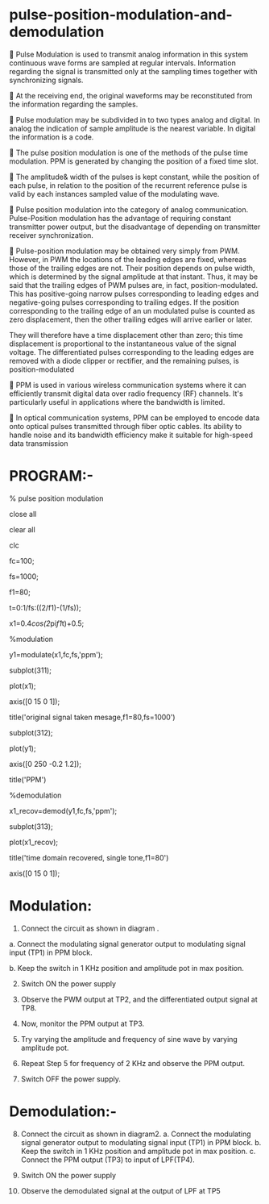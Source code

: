 # pulse-position-modulation-and-demodulation

	Pulse Modulation is used to transmit analog information in this system continuous wave forms are sampled at regular intervals. Information regarding the signal is transmitted only at the sampling times together with synchronizing signals. 

	At the receiving end, the original waveforms may be reconstituted from the information regarding the samples.

	Pulse modulation may be subdivided in to two types analog and digital. In analog the indication of sample amplitude is the nearest variable. In digital the information is a code. 

	The pulse position modulation is one of the methods of the pulse time modulation. PPM is generated by changing the position of a fixed time slot. 

	The amplitude& width of the pulses is kept constant, while the position of each pulse, in relation to the position of the recurrent reference pulse is valid by each instances sampled value of the modulating wave.

	Pulse position modulation into the category of analog communication. Pulse-Position modulation has the advantage of requiring constant transmitter power output, but the disadvantage of depending on transmitter receiver synchronization.

	Pulse-position modulation may be obtained very simply from PWM. However, in  PWM the locations of the leading edges are fixed, whereas those of the trailing edges are not. Their position depends on pulse width, which is determined by the signal amplitude at that instant. Thus, it may be said that the trailing edges of PWM pulses are, in fact, position-modulated. This has positive-going narrow pulses corresponding to leading edges and negative-going pulses corresponding to trailing edges. If the position corresponding to the trailing edge of an un modulated pulse is counted as zero displacement, then the other trailing edges will arrive earlier or later. 

They will therefore have a time displacement other than zero; this time displacement is proportional to the instantaneous value of the signal voltage. The differentiated pulses corresponding to the leading edges are removed with a diode clipper or rectifier, and the remaining pulses, is position-modulated

	PPM is used in various wireless communication systems where it can efficiently transmit digital data over radio frequency (RF) channels. It's particularly useful in applications where the bandwidth is limited. 

	In optical communication systems, PPM can be employed to encode data onto optical pulses transmitted through fiber optic cables. Its ability to handle noise and its bandwidth efficiency make it suitable for high-speed data transmission


# PROGRAM:- 

% pulse position modulation

close all

clear all

clc

fc=100;

fs=1000;

f1=80;

t=0:1/fs:((2/f1)-(1/fs));

x1=0.4*cos(2*pi*f1*t)+0.5;

%modulation

y1=modulate(x1,fc,fs,'ppm');

subplot(311);

plot(x1);

axis([0 15 0 1]);

title('original signal taken mesage,f1=80,fs=1000')

subplot(312);

plot(y1);

axis([0 250 -0.2 1.2]);

title('PPM')

%demodulation

x1_recov=demod(y1,fc,fs,'ppm');

subplot(313);

plot(x1_recov);

title('time domain recovered, single tone,f1=80')

axis([0 15 0 1]);


# Modulation: 
 
1. Connect the circuit as shown in diagram . 

a. Connect the modulating signal generator output to modulating signal input (TP1) in PPM block. 

b. Keep the switch in 1 KHz position and amplitude pot in max position.

2. Switch ON the power supply
 
3. Observe the PWM output at TP2, and the differentiated output signal at TP8. 

4. Now, monitor the PPM output at TP3.

5. Try varying the amplitude and frequency of sine wave by varying amplitude pot.

6. Repeat Step 5 for frequency of 2 KHz and observe the PPM output. 

7. Switch OFF the power supply. 

# Demodulation:-

8. Connect the circuit as shown in diagram2.
 a. Connect the modulating signal generator output to modulating signal input (TP1) in PPM block.
 b. Keep the switch in 1 KHz position and amplitude pot in max position. 
c. Connect the PPM output (TP3) to input of LPF(TP4). 

9. Switch ON the power supply 

10. Observe the demodulated signal at the output of LPF at TP5
